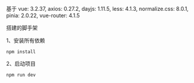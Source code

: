 基于
vue: 3.2.37,
axios: 0.27.2,
dayjs: 1.11.5,
less: 4.1.3,
normalize.css: 8.0.1,
pinia: 2.0.22,
vue-router: 4.1.5

搭建的脚手架

1、安装所有依赖
``` 
npm install
```
2、启动项目
```
npm run dev 
```
